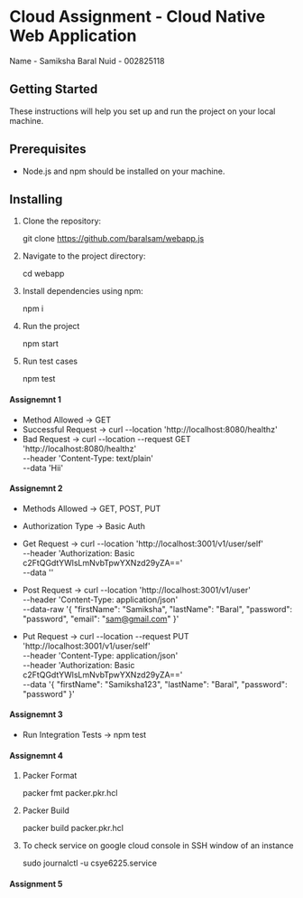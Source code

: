 # Cloud Assignment - Cloud Native Web Application 
Name - Samiksha Baral
Nuid - 002825118

## Getting Started

These instructions will help you set up and run the project on your local machine.

## Prerequisites

- Node.js and npm should be installed on your machine.

## Installing

1. Clone the repository:

    git clone https://github.com/baralsam/webapp.js
    

2. Navigate to the project directory:
   
    cd webapp
    

3. Install dependencies using npm:

    npm i

4. Run the project

    npm start

5. Run test cases   

    npm test

#### Assignemnt 1
 
* Method Allowed -> GET
* Successful Request -> curl --location 'http://localhost:8080/healthz'
* Bad Request -> curl --location --request GET 'http://localhost:8080/healthz' \
--header 'Content-Type: text/plain' \
--data 'Hii'


#### Assignemnt 2

* Methods Allowed -> GET, POST, PUT
* Authorization Type -> Basic Auth

* Get Request -> curl --location 'http://localhost:3001/v1/user/self' \
--header 'Authorization: Basic c2FtQGdtYWlsLmNvbTpwYXNzd29yZA==' \
--data ''

* Post Request -> curl --location 'http://localhost:3001/v1/user' \
--header 'Content-Type: application/json' \
--data-raw '{
    "firstName": "Samiksha",
    "lastName": "Baral",
    "password": "password",
    "email": "sam@gmail.com"
}'

* Put Request -> curl --location --request PUT 'http://localhost:3001/v1/user/self' \
--header 'Content-Type: application/json' \
--header 'Authorization: Basic c2FtQGdtYWlsLmNvbTpwYXNzd29yZA==' \
--data '{
    "firstName": "Samiksha123",
    "lastName": "Baral",
    "password": "password"
}'

#### Assignemnt 3

* Run Integration Tests -> npm test

#### Assignemnt 4

1. Packer Format

    packer fmt packer.pkr.hcl

2. Packer Build
 
    packer build  packer.pkr.hcl

3. To check service on google cloud console in SSH window of an instance

    sudo journalctl -u csye6225.service     
    
#### Assignment 5
